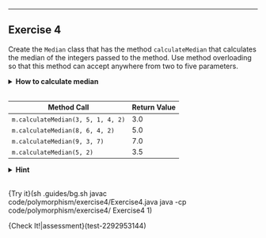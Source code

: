 ----------

## Exercise 4

Create the `Median` class that has the method `calculateMedian` that calculates the median of the integers passed to the method. Use method overloading so that this method can accept anywhere from two to five parameters.

<details>
  <summary><strong>How to calculate median</strong></summary>
  The median can be thought of as the "middle" number in an ordered list of numbers. There are two numbers in the "middle", the median is the average of these two numbers.

  ![Calculate Median](.guides/img/polymorphism/median.png)
</details><br>

|Method Call|Return Value|
|-----------|------------|
|`m.calculateMedian(3, 5, 1, 4, 2)`|3.0|
|`m.calculateMedian(8, 6, 4, 2)`|5.0|
|`m.calculateMedian(9, 3, 7)`|7.0|
|`m.calculateMedian(5, 2)`|3.5|

<details>
  <summary><strong>Hint</strong></summary>
  Finding the median requires that the numbers be in order. You can use the method <code>Arrays.sort(myArray);</code> to sort an array of integers.
</details><br>

{Try it}(sh .guides/bg.sh javac code/polymorphism/exercise4/Exercise4.java java -cp code/polymorphism/exercise4/ Exercise4 1)

{Check It!|assessment}(test-2292953144)
